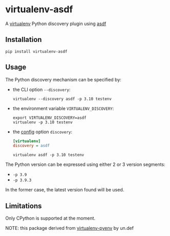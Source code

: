 # virtualenv-asdf

A [virtualenv][virtualenv] Python discovery plugin using [asdf][asdf]

## Installation

```shell
pip install virtualenv-asdf
```

## Usage

The Python discovery mechanism can be specified by:

* the CLI option `--discovery`:
  ```shell
  virtualenv --discovery asdf -p 3.10 testenv
  ```

* the environment variable `VIRTUALENV_DISCOVERY`:
  ```shell
  export VIRTUALENV_DISCOVERY=asdf
  virtualenv -p 3.10 testenv
  ```

* the [config][virtualenv-docs-config-file] option `discovery`:
  ```ini
  [virtualenv]
  discovery = asdf
  ```

  ```shell
  virtualenv asdf -p 3.10 testenv
  ```

The Python version can be expressed using either 2 or 3 version segments:

* `-p 3.9`
* `-p 3.9.3`

In the former case, the latest version found will be used.

## Limitations

Only CPython is supported at the moment.


NOTE: this package derived from [virtualenv-pyenv][virtualenv-pyenv] by un.def

[virtualenv]: https://virtualenv.pypa.io/
[asdf]: https://github.com/asdf-vm/asdf
[virtualenv-docs-config-file]: https://virtualenv.pypa.io/en/latest/cli_interface.html#configuration-file
[virtualenv-pyenv]: https://github.com:/un-def/virtualenv-pyenv
